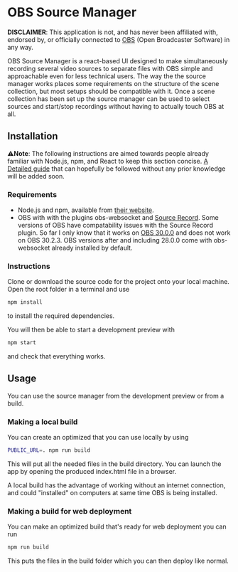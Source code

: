 # OBS Source Manager

**DISCLAIMER**: This application is not, and has never been affiliated with, endorsed by, or officially connected to [OBS](https://github.com/obsproject/obs-studio) (Open Broadcaster Software) in any way.

OBS Source Manager is a react-based UI designed to make simultaneously recording several video sources to separate files with OBS simple and approachable even for less technical users. The way the the source manager works places some requirements on the structure of the scene collection, but most setups should be compatible with it. Once a scene collection has been set up the source manager can be used to select sources and start/stop recordings without having to actually touch OBS at all. 

## Installation

⚠️**Note**: The following instructions are aimed towards people already familiar with Node.js, npm, and React to keep this section concise. [A Detailed guide]() that can hopefully be followed without any prior knowledge will be added soon.

### Requirements

  * Node.js and npm, available from [their website](https://nodejs.org/en). 
  * OBS with with the plugins obs-websocket and [Source Record](https://obsproject.com/forum/resources/source-record.1285/). Some versions of OBS have compatability issues with the Source Record plugin. So far I only know that it works on [OBS 30.0.0](https://github.com/obsproject/obs-studio/releases/tag/30.0.0) and does not work on OBS 30.2.3. OBS versions after and including 28.0.0 come with obs-websocket already installed by default.

### Instructions

Clone or download the source code for the project onto your local machine. Open the root folder in a terminal and use
```bash
npm install
```
to install the required dependencies.

You will then be able to start a development preview with 
```bash
npm start
```
and check that everything works.

## Usage

You can use the source manager from the development preview or from a build.

### Making a local build

You can create an optimized that you can use locally by using
```bash
PUBLIC_URL=. npm run build
```
This will put all the needed files in the build directory. You can launch the app by opening the produced index.html file in a browser.

A local build has the advantage of working without an internet connection, and could "installed" on computers at same time OBS is being installed. 

### Making a build for web deployment

You can make an optimized build that's ready for web deployment you can run
```bash
npm run build
```
This puts the files in the build folder which you can then deploy like normal.
